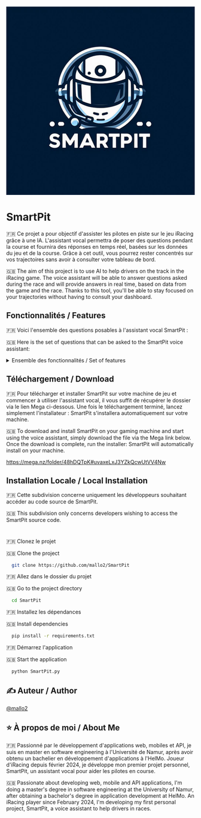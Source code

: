 
![Logo](https://github.com/mallo2/SmartPit/blob/master/ressources/images/logo-small.jpg?raw=true)

# SmartPit

🇫🇷 Ce projet a pour objectif d'assister les pilotes  en piste sur le jeu iRacing grâce à une IA. L'assistant vocal permettra de poser des questions pendant la course et fournira des réponses en temps réel, basées sur les données du jeu et de la course. Grâce à cet outil, vous pourrez rester concentrés sur vos trajectoires sans avoir à consulter votre tableau de bord.
 
🇬🇧  The aim of this project is to use AI to help drivers on the track in the iRacing game. The voice assistant will be able to answer questions asked during the race and will provide answers in real time, based on data from the game and the race. Thanks to this tool, you'll be able to stay focused on your trajectories without having to consult your dashboard.

## Fonctionnalités / Features
🇫🇷 Voici l'ensemble des questions posables à l'assistant vocal SmartPit :
 
🇬🇧 Here is the set of questions that can be asked to the SmartPit voice assistant:

<details>
<summary> Ensemble des fonctionnalités / Set of features </summary>

- Ma position / my position
- Nombre de tours total dans la course / Count of total laps in the race
- Nombre de tours restants dans la course / Count of remaining laps in the race
- Durée totale de la course / Total duration of the race
- Durée restante de la course / Remaining duration of the race
- Mon meilleur temps au tour / My best lap time
- Mon dernier temps au tour / My last lap time
- Mon nombre d'incidents / My count of incidents
- Meilleur temps au tour de la voiture devant / Best lap time of the car ahead
- Dernier temps au tour de la voiture devant / Last lap time of the car ahead
- Meilleur temps au tour de la voiture derrière / Best lap time of the car behind
- Dernier temps au tour de la voiture derrière / Last lap time of the car behind
- Autorisation des pneus pluie / Rain tires authorization
- Pourcentage de l'humidité / Humidity percentage
- Pourcentage de précipitation / Precipitation percentage
- Litres de carburant restant / Liters of fuel remaining
- Pourcentage de carburant restant / Percentage of fuel remaining
- Carburant manquant pour finir la course / Fuel missing to finish the race
- Écart avec la voiture devant / Gap with the car ahead
- Écart avec la voiture derrière / Gap with the car behind
- Demande de pneus pluie / Request for rain tires
- Demande de pneus sec / Request for dry tires
- Ajout de carburant / Adding fuel
- Changement du pneu avant gauche / Change of the front left tire
- Changement du pneu arrière gauche / Change of the rear left tire
- Changement du pneu avant droit / Change of the front right tire
- Changement du pneu arrière droit / Change of the rear right tire
- Nombre de sets de pneus disponibles / Count of tire sets available
- Nombre de sets du pneu avant droit disponibles / Count of front right tire available
- Température du pneu avant droit / Temperature of the front right tire
- Pourcentage restant du pneu avant droit / Remaining percentage of the front right tire
- Nombre de sets du pneu arrière droit disponibles / Count of rear right tire available
- Température du pneu arrière droit / Temperature of the rear right tire
- Pourcentage restant du pneu arrière droit / Remaining percentage of the rear right tire
- Nombre de sets du pneu avant gauche disponibles / Count of front left tire available
- Température du pneu avant gauche / Temperature of the front left tire
- Pourcentage restant du pneu avant gauche / Remaining percentage of the front left tire
- Nombre de sets du pneu arrière gauche disponibles / Count of rear left tire available
- Température du pneu arrière gauche / Temperature of the rear left tire
- Pourcentage restant du pneu arrière gauche / Remaining percentage of the rear left tire
</details>


## Téléchargement / Download

🇫🇷 Pour télécharger et installer SmartPit sur votre machine de jeu et commencer à utiliser l'assistant vocal, il vous suffit de récupérer le dossier via le lien Mega ci-dessous. Une fois le téléchargement terminé, lancez simplement l'installateur : SmartPit s'installera automatiquement sur votre machine.

🇬🇧 To download and install SmartPit on your gaming machine and start using the voice assistant, simply download the file via the Mega link below. Once the download is complete, run the installer: SmartPit will automatically install on your machine.

https://mega.nz/folder/48hDQTpK#uvaxeLxJ3YZkQcwUtVV4Nw
    


## Installation Locale / Local Installation

🇫🇷 Cette subdivision concerne uniquement les développeurs souhaitant accéder au code source de SmartPit.

🇬🇧 This subdivision only concerns developers wishing to access the SmartPit source code. 
#
🇫🇷 Clonez le projet

🇬🇧 Clone the project

```bash
  git clone https://github.com/mallo2/SmartPit
```

🇫🇷 Allez dans le dossier du projet

🇬🇧 Go to the project directory

```bash
  cd SmartPit
```

🇫🇷 Installez les dépendances

🇬🇧 Install dependencies

```bash
  pip install -r requirements.txt
```

🇫🇷 Démarrez l'application

🇬🇧 Start the application

```bash
  python SmartPit.py
```


## ✍️ Auteur / Author

[@mallo2](https://www.github.com/mallo2)


## ⭐️ À propos de moi / About Me

🇫🇷 Passionné par le développement d'applications web, mobiles et API, je suis en master en software engineering à l'Université de Namur, après avoir obtenu un bachelier en développement d'applications à l'HelMo. Joueur d'iRacing depuis février 2024, je développe mon premier projet personnel, SmartPit, un assistant vocal pour aider les pilotes en course.

🇬🇧 Passionate about developing web, mobile and API applications, I'm doing a master's degree in software engineering at the University of Namur, after obtaining a bachelor's degree in application development at HelMo. An iRacing player since February 2024, I'm developing my first personal project, SmartPit, a voice assistant to help drivers in races.

